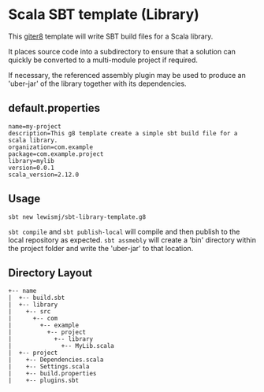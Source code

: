 # Scala SBT template (Library)

This [giter8][1] template will write SBT build files for a Scala library.

It places source code into a subdirectory to ensure that a solution can quickly be converted to a multi-module project if required.

If necessary, the referenced assembly plugin may be used to produce an 'uber-jar' of the library together with its dependencies.

## default.properties

~~~
name=my-project
description=This g8 template create a simple sbt build file for a scala library.
organization=com.example
package=com.example.project
library=mylib
version=0.0.1
scala_version=2.12.0
~~~ 

## Usage 

```sbt new lewismj/sbt-library-template.g8```

```sbt compile``` and ```sbt publish-local``` will compile and then publish to the local repository as expected.
```sbt assmebly``` will create a 'bin' directory within the project folder and write the 'uber-jar' to that location.

## Directory Layout

~~~
+-- name
|  +-- build.sbt
|  +-- library
|    +-- src
|      +-- com
|        +-- example
|          +-- project
|            +-- library
|              +-- MyLib.scala
|  +-- project
|    +-- Dependencies.scala
|    +-- Settings.scala
|    +-- build.properties
|    +-- plugins.sbt
~~~


[1]: https://github.com/n8han/giter8

